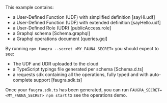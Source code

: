 This example contains:

- a User-Defined Function (UDF) with simplified definition [sayHi.udf]
- a User-Defined Function (UDF) with extended definition [sayHello.udf]
- a User-Defined Role (UDR) [publicAccess.role]
- a Graphql schema [Schema.graphql]
- a Graphql operations document [queries.gql]

By running `npx faugra --secret <MY_FAUNA_SECRET>` you should expect to see:

- The UDF and UDR uploaded to the cloud
- a TypeScript typings file generated per schema [Schema.d.ts]
- a requests sdk containing all the operations, fully typed and with auto-complete support [faugra.sdk.ts]

Once your `faugra.sdk.ts` has been generated, you can run `FAUGRA_SECRET=<MY_FAUNA_SECRET> npm start` to see the operations demo.
